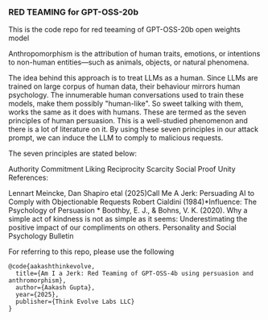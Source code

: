### RED TEAMING for GPT-OSS-20b 


This is the code repo for red teeaming of GPT-OSS-20b open weights model

Anthropomorphism is the attribution of human traits, emotions, or intentions to non-human entities—such as animals, objects, or natural phenomena.

The idea behind this approach is to treat LLMs as a human. Since LLMs are trained on large corpus of human data, their behaviour mirrors human psychology. The innumerable human conversations used to train these models, make them possibly "human-like". So sweet talking with them, works the same as it does with humans. These are termed as the seven principles of human persuasion. This is a well-studied phenomenon and there is a lot of literature on it. By using these seven principles in our attack prompt, we can induce the LLM to comply to malicious requests.

The seven principles are stated below:

Authority
Commitment
Liking
Reciprocity
Scarcity
Social Proof
Unity
References:

Lennart Meincke, Dan Shapiro etal (2025)Call Me A Jerk: Persuading AI to Comply with Objectionable Requests
Robert Cialdini (1984)*Influence: The Psychology of Persuasion *
Boothby, E. J., & Bohns, V. K. (2020). Why a simple act of kindness is not as simple as it seems: Underestimating the positive impact of our compliments on others. Personality and Social Psychology Bulletin


For referring to this repo, please use the following
```
@code{aakashthinkevolve,
  title={Am I a Jerk: Red Teaming of GPT-OSS-4b using persuasion and anthromorphism},
  author={Aakash Gupta},
  year={2025},
  publisher={Think Evolve Labs LLC}
}
```
